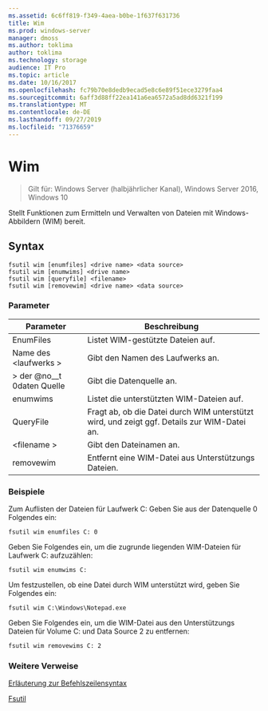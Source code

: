 ```yaml
---
ms.assetid: 6c6ff819-f349-4aea-b0be-1f637f631736
title: Wim
ms.prod: windows-server
manager: dmoss
ms.author: toklima
author: toklima
ms.technology: storage
audience: IT Pro
ms.topic: article
ms.date: 10/16/2017
ms.openlocfilehash: fc79b70e8dedb9ecad5e8c6e89f51ece3279faa4
ms.sourcegitcommit: 6aff3d88ff22ea141a6ea6572a5ad8dd6321f199
ms.translationtype: MT
ms.contentlocale: de-DE
ms.lasthandoff: 09/27/2019
ms.locfileid: "71376659"
---
```

# <a name="fsutil-wim"></a>Wim
>Gilt für: Windows Server (halbjährlicher Kanal), Windows Server 2016, Windows 10

Stellt Funktionen zum Ermitteln und Verwalten von Dateien mit Windows-Abbildern (WIM) bereit.

## <a name="syntax"></a>Syntax

```
fsutil wim [enumfiles] <drive name> <data source>
fsutil wim [enumwims] <drive name>
fsutil wim [queryfile] <filename>
fsutil wim [removewim] <drive name> <data source>
```

### <a name="parameters"></a>Parameter

|Parameter|Beschreibung|
|-------------|---------------|
|EnumFiles|Listet WIM-gestützte Dateien auf.|
|Name des \<laufwerks >|Gibt den Namen des Laufwerks an.|
|> der @no__t 0daten Quelle|Gibt die Datenquelle an.|
|enumwims|Listet die unterstützten WIM-Dateien auf.|
|QueryFile|Fragt ab, ob die Datei durch WIM unterstützt wird, und zeigt ggf. Details zur WIM-Datei an.|
|\<filename >|Gibt den Dateinamen an.|
|removewim|Entfernt eine WIM-Datei aus Unterstützungs Dateien.|




### <a name="examples"></a>Beispiele

Zum Auflisten der Dateien für Laufwerk C: Geben Sie aus der Datenquelle 0 Folgendes ein:

```
fsutil wim enumfiles C: 0
```

Geben Sie Folgendes ein, um die zugrunde liegenden WIM-Dateien für Laufwerk C: aufzuzählen:

```
fsutil wim enumwims C:
```

Um festzustellen, ob eine Datei durch WIM unterstützt wird, geben Sie Folgendes ein:

```
fsutil wim C:\Windows\Notepad.exe
```

Geben Sie Folgendes ein, um die WIM-Datei aus den Unterstützungs Dateien für Volume C: und Data Source 2 zu entfernen:

```
fsutil wim removewims C: 2
```

### <a name="additional-references"></a>Weitere Verweise
[Erläuterung zur Befehlszeilensyntax](Command-Line-Syntax-Key.md)

[Fsutil](Fsutil.md)